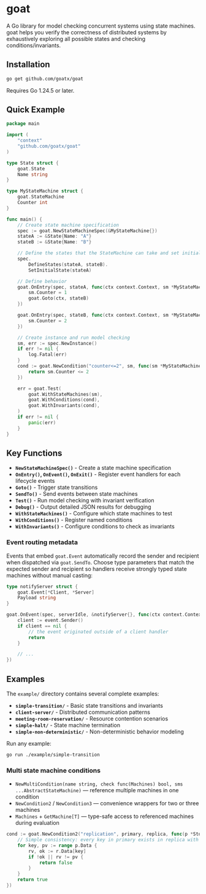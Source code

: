 # goat

A Go library for model checking concurrent systems using state machines. goat helps you verify the correctness of distributed systems by exhaustively exploring all possible states and checking conditions/invariants.

## Installation

```bash
go get github.com/goatx/goat
```

Requires Go 1.24.5 or later.

## Quick Example

```go
package main

import (
    "context"
    "github.com/goatx/goat"
)

type State struct {
    goat.State
    Name string
}

type MyStateMachine struct {
    goat.StateMachine
    Counter int
}

func main() {
    // Create state machine specification
    spec := goat.NewStateMachineSpec(&MyStateMachine{})
    stateA := &State{Name: "A"}
    stateB := &State{Name: "B"}

    // Define the states that the StateMachine can take and set initial state
    spec.
        DefineStates(stateA, stateB).
        SetInitialState(stateA)

    // Define behavior
    goat.OnEntry(spec, stateA, func(ctx context.Context, sm *MyStateMachine) {
        sm.Counter = 1
        goat.Goto(ctx, stateB)
    })

    goat.OnEntry(spec, stateB, func(ctx context.Context, sm *MyStateMachine) {
        sm.Counter = 2
    })

    // Create instance and run model checking
    sm, err := spec.NewInstance()
    if err != nil {
        log.Fatal(err)
    }
    cond := goat.NewCondition("counter<=2", sm, func(sm *MyStateMachine) bool {
        return sm.Counter <= 2
    })

    err = goat.Test(
        goat.WithStateMachines(sm),
        goat.WithConditions(cond),
        goat.WithInvariants(cond),
    )
    if err != nil {
        panic(err)
    }
}
```

## Key Functions

- **`NewStateMachineSpec()`** - Create a state machine specification
- **`OnEntry()`, `OnEvent()`, `OnExit()`** - Register event handlers for each lifecycle events
- **`Goto()`** - Trigger state transitions
- **`SendTo()`** - Send events between state machines
- **`Test()`** - Run model checking with invariant verification
- **`Debug()`** - Output detailed JSON results for debugging
- **`WithStateMachines()`** - Configure which state machines to test
- **`WithConditions()`** - Register named conditions
- **`WithInvariants()`** - Configure conditions to check as invariants

### Event routing metadata

Events that embed `goat.Event` automatically record the sender and recipient
when dispatched via `goat.SendTo`. Choose type parameters that match the
expected sender and recipient so handlers receive strongly typed state machines
without manual casting:

```go
type notifyServer struct {
    goat.Event[*Client, *Server]
    Payload string
}

goat.OnEvent(spec, serverIdle, &notifyServer{}, func(ctx context.Context, event *notifyServer, server *Server) {
    client := event.Sender()
    if client == nil {
        // the event originated outside of a client handler
        return
    }

    // ...
})
```

## Examples

The `example/` directory contains several complete examples:

- **`simple-transition/`** - Basic state transitions and invariants
- **`client-server/`** - Distributed communication patterns
- **`meeting-room-reservation/`** - Resource contention scenarios
- **`simple-halt/`** - State machine termination
- **`simple-non-deterministic/`** - Non-deterministic behavior modeling

Run any example:

```bash
go run ./example/simple-transition
```

### Multi state machine conditions

- `NewMultiCondition(name string, check func(Machines) bool, sms ...AbstractStateMachine)` — reference multiple machines in one condition
- `NewCondition2` / `NewCondition3` — convenience wrappers for two or three machines
- `Machines` + `GetMachine[T]` — type-safe access to referenced machines during evaluation

```go
cond := goat.NewCondition2("replication", primary, replica, func(p *Storage, r *Storage) bool {
    // Simple consistency: every key in primary exists in replica with the same value
    for key, pv := range p.Data {
        rv, ok := r.Data[key]
        if !ok || rv != pv {
            return false
        }
    }
    return true
})
```
